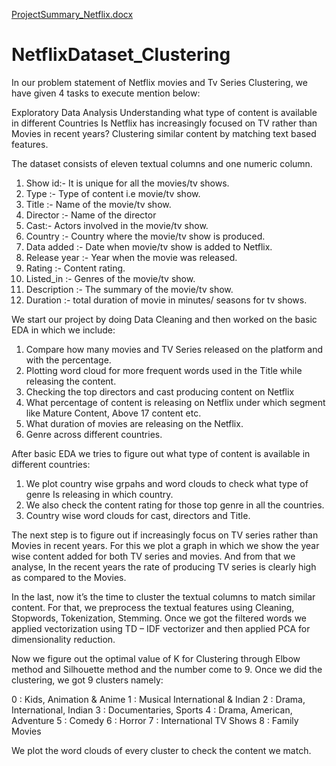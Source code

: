 [ProjectSummary_Netflix.docx](https://github.com/ishu1995/NetflixDataset_Clustering/files/7150006/ProjectSummary_Netflix.docx)
# NetflixDataset_Clustering
In our problem statement of Netflix movies and Tv Series Clustering, we have given 4 tasks to execute mention below: 

Exploratory Data Analysis
Understanding what type of content is available in different Countries
Is Netflix has increasingly focused on TV rather than Movies in recent years?
Clustering similar content by matching text based features.

The dataset consists of  eleven  textual columns and one numeric column.
1. Show id:- It is unique for all the movies/tv shows.
2. Type :- Type of content i.e movie/tv show.
3. Title :- Name of the movie/tv show.
4. Director :- Name of the director
5. Cast:- Actors involved in the movie/tv show.
6. Country :- Country where the movie/tv show is produced.
7. Data added :- Date when movie/tv show is added to Netflix.
8. Release year :- Year when the movie was released.
9. Rating :- Content rating.
10. Listed_in :- Genres of the movie/tv show.
11. Description :- The summary of the movie/tv show.
12. Duration :- total duration of movie in minutes/ seasons for tv shows.

We start our project by doing Data Cleaning and then worked on the basic EDA in which we include: 

1. Compare how many movies and TV Series released on the platform and with the percentage. 
2. Plotting word cloud for more frequent words used in the Title while releasing the content. 
3. Checking the top directors and cast producing content on Netflix 
4. What percentage of content is releasing on Netflix under which segment like Mature Content, Above 17 content etc. 
5. What duration of movies are releasing on the Netflix. 
6. Genre across different countries. 

After basic EDA we tries to figure out what type of content is available in different countries: 

1. We plot country wise grpahs and word clouds to check what type of genre Is releasing in which country. 
2. We also check the content rating for those top genre in all the countries.
3. Country wise word clouds for cast, directors and Title. 


The next step is to figure out if increasingly focus on TV series rather than Movies in recent years. For this we plot a graph in which we show the year wise content added for both TV series and movies. And from that we analyse, In the recent years the rate of producing TV series is clearly high as compared to the Movies.

In the last, now it’s the time to cluster the textual columns to match similar content. For that, we preprocess the textual features using Cleaning, Stopwords, Tokenization, Stemming. Once we got the filtered words we applied vectorization using TD – IDF vectorizer and then applied PCA for dimensionality reduction. 

Now we figure out the optimal value of K for Clustering through Elbow method and Silhouette method and the number come to 9. 
Once we did the clustering, we got 9 clusters namely: 

0 : Kids, Animation & Anime
1 : Musical International & Indian
2 : Drama, International, Indian
3 : Documentaries, Sports
4 : Drama, American, Adventure
5 : Comedy
6 : Horror
7 : International TV Shows
8 : Family Movies

We plot the word clouds of every cluster to check the content we match. 
